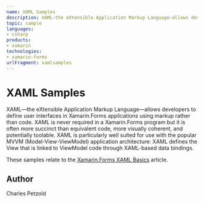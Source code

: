 ```yaml
---
name: XAML Samples
description: XAML—the eXtensible Application Markup Language—allows developers to define user interfaces in Xamarin.Forms applications using markup rather than ...
topic: sample
languages:
- csharp
products:
- xamarin
technologies:
- xamarin-forms
urlFragment: xamlsamples
---
```

XAML Samples
============

XAML—the eXtensible Application Markup Language—allows developers to define user interfaces in Xamarin.Forms applications using markup rather than code. XAML is never required in a Xamarin.Forms program but it is often more succinct than equivalent code, more visually coherent, and potentially toolable. XAML is particularly well suited for use with the popular MVVM (Model-View-ViewModel) application architecture: XAML defines the View that is linked to ViewModel code through XAML-based data bindings.

These samples relate to the [Xamarin.Forms XAML Basics](https://developer.xamarin.com/guides/xamarin-forms/xaml/xaml-basics/) article.

Author
------

Charles Petzold
